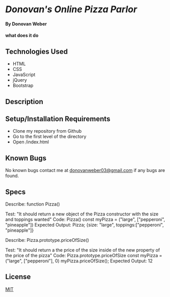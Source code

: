 # _Donovan's Online Pizza Parlor_

#### By Donovan Weber

#### what does it do 

## Technologies Used

* HTML
* CSS
* JavaScript
* jQuery
* Bootstrap 

## Description


## Setup/Installation Requirements

* Clone my        repository from Github
* Go to the first level of the directory
* Open     /index.html

## Known Bugs

No known bugs contact me at [donovanweber03@gmail.com](mailto:donovanweber03@gmail.com) if any bugs are found.

## Specs

Describe: function Pizza()

Test: "It should return a new object of the Pizza constructor with the size and toppings wanted"
Code: Pizza()
const myPizza = ("large", ["pepperoni", "pineapple"])
Expected Output: Pizza; {size: "large", toppings:["pepperoni", "pineapple"]} 

Describe: Pizza.prototype.priceOfSize()

Test: "It should return a the price of the size inside of the new property of the price of the pizza"
Code: Pizza.prototype.priceOfSize 
const myPizza = ("large", ["pepperoni"], 0)
myPizza.priceOfSize();
Expected Output: 12



## License

[MIT](https://choosealicense.com/licenses/mit/)